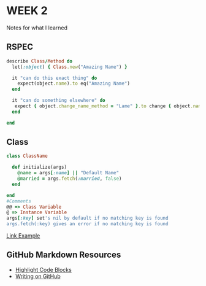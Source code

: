 # WEEK 2
Notes for what I learned
## RSPEC
```ruby
describe Class/Method do
  let(:object) { Class.new("Amazing Name") }

  it "can do this exact thing" do
    expect(object.name).to eq("Amazing Name")
  end

  it "can do something elsewhere" do
   expect { object.change_name_method = "Lame" }.to change { object.name }.to "Lame"
  end

end
````

## Class
```ruby
class ClassName

  def initialize(args)
    @name = args[:name] || "Default Name"
    @married = args.fetch(:married, false)
  end

end
#Comments
@@ => Class Variable
@ => Instance Variable
args[:key] set's nil by default if no matching key is found
args.fetch(:key) gives an error if no matching key is found
````


<p><a href="https://github.com/LucasKuhn/notes">Link Example</a></p>

## GitHub Markdown Resources
- [Highlight Code Blocks](https://help.github.com/articles/creating-and-highlighting-code-blocks/)
- [Writing on GitHub](https://help.github.com/categories/writing-on-github/)
